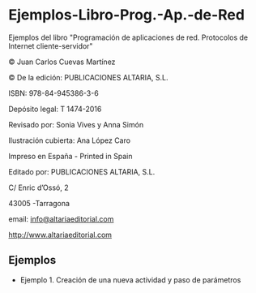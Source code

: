 # Ejemplos-Libro-Prog.-Ap.-de-Red
Ejemplos del libro "Programación de aplicaciones de red. Protocolos de Internet cliente-servidor"

© Juan Carlos Cuevas Martínez

© De la edición: PUBLICACIONES ALTARIA, S.L.

ISBN: 978-84-945386-3-6

Depósito legal: T 1474-2016

Revisado por: Sonia Vives y Anna Simón

Ilustración cubierta: Ana López Caro

Impreso en España - Printed in Spain

Editado por:
PUBLICACIONES ALTARIA, S.L.

C/ Enric d’Ossó, 2

43005 -Tarragona

email: info@altariaeditorial.com

http://www.altariaeditorial.com

## Ejemplos

* Ejemplo 1. Creación de una nueva actividad y paso de parámetros

